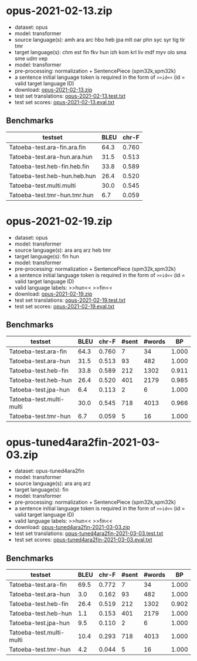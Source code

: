 # opus-2021-02-13.zip

* dataset: opus
* model: transformer
* source language(s): amh ara arc hbo heb jpa mlt oar phn syc syr tig tir tmr
* target language(s): chm est fin fkv hun izh kom krl liv mdf myv olo sma sme udm vep
* model: transformer
* pre-processing: normalization + SentencePiece (spm32k,spm32k)
* a sentence initial language token is required in the form of `>>id<<` (id = valid target language ID)
* download: [opus-2021-02-13.zip](https://object.pouta.csc.fi/Tatoeba-MT-models/sem-fiu/opus-2021-02-13.zip)
* test set translations: [opus-2021-02-13.test.txt](https://object.pouta.csc.fi/Tatoeba-MT-models/sem-fiu/opus-2021-02-13.test.txt)
* test set scores: [opus-2021-02-13.eval.txt](https://object.pouta.csc.fi/Tatoeba-MT-models/sem-fiu/opus-2021-02-13.eval.txt)

## Benchmarks

| testset               | BLEU  | chr-F |
|-----------------------|-------|-------|
| Tatoeba-test.ara-fin.ara.fin 	| 64.3 	| 0.760 |
| Tatoeba-test.ara-hun.ara.hun 	| 31.5 	| 0.513 |
| Tatoeba-test.heb-fin.heb.fin 	| 33.8 	| 0.589 |
| Tatoeba-test.heb-hun.heb.hun 	| 26.4 	| 0.520 |
| Tatoeba-test.multi.multi 	| 30.0 	| 0.545 |
| Tatoeba-test.tmr-hun.tmr.hun 	| 6.7 	| 0.059 |

# opus-2021-02-19.zip

* dataset: opus
* model: transformer
* source language(s): ara arq arz heb tmr
* target language(s): fin hun
* model: transformer
* pre-processing: normalization + SentencePiece (spm32k,spm32k)
* a sentence initial language token is required in the form of `>>id<<` (id = valid target language ID)
* valid language labels: >>hun<< >>fin<<
* download: [opus-2021-02-19.zip](https://object.pouta.csc.fi/Tatoeba-MT-models/sem-fiu/opus-2021-02-19.zip)
* test set translations: [opus-2021-02-19.test.txt](https://object.pouta.csc.fi/Tatoeba-MT-models/sem-fiu/opus-2021-02-19.test.txt)
* test set scores: [opus-2021-02-19.eval.txt](https://object.pouta.csc.fi/Tatoeba-MT-models/sem-fiu/opus-2021-02-19.eval.txt)

## Benchmarks

| testset | BLEU  | chr-F | #sent | #words | BP |
|---------|-------|-------|-------|--------|----|
| Tatoeba-test.ara-fin 	| 64.3 	| 0.760 	| 7 	| 34 	| 1.000 |
| Tatoeba-test.ara-hun 	| 31.5 	| 0.513 	| 93 	| 482 	| 1.000 |
| Tatoeba-test.heb-fin 	| 33.8 	| 0.589 	| 212 	| 1302 	| 0.911 |
| Tatoeba-test.heb-hun 	| 26.4 	| 0.520 	| 401 	| 2179 	| 0.985 |
| Tatoeba-test.jpa-hun 	| 6.4 	| 0.113 	| 2 	| 6 	| 1.000 |
| Tatoeba-test.multi-multi 	| 30.0 	| 0.545 	| 718 	| 4013 	| 0.966 |
| Tatoeba-test.tmr-hun 	| 6.7 	| 0.059 	| 5 	| 16 	| 1.000 |


# opus-tuned4ara2fin-2021-03-03.zip

* dataset: opus-tuned4ara2fin
* model: transformer
* source language(s): ara arq arz
* target language(s): fin
* model: transformer
* pre-processing: normalization + SentencePiece (spm32k,spm32k)
* a sentence initial language token is required in the form of `>>id<<` (id = valid target language ID)
* valid language labels: >>hun<< >>fin<<
* download: [opus-tuned4ara2fin-2021-03-03.zip](https://object.pouta.csc.fi/Tatoeba-MT-models/sem-fiu/opus-tuned4ara2fin-2021-03-03.zip)
* test set translations: [opus-tuned4ara2fin-2021-03-03.test.txt](https://object.pouta.csc.fi/Tatoeba-MT-models/sem-fiu/opus-tuned4ara2fin-2021-03-03.test.txt)
* test set scores: [opus-tuned4ara2fin-2021-03-03.eval.txt](https://object.pouta.csc.fi/Tatoeba-MT-models/sem-fiu/opus-tuned4ara2fin-2021-03-03.eval.txt)

## Benchmarks

| testset | BLEU  | chr-F | #sent | #words | BP |
|---------|-------|-------|-------|--------|----|
| Tatoeba-test.ara-fin 	| 69.5 	| 0.772 	| 7 	| 34 	| 1.000 |
| Tatoeba-test.ara-hun 	| 3.0 	| 0.162 	| 93 	| 482 	| 1.000 |
| Tatoeba-test.heb-fin 	| 26.4 	| 0.519 	| 212 	| 1302 	| 0.902 |
| Tatoeba-test.heb-hun 	| 1.1 	| 0.153 	| 401 	| 2179 	| 1.000 |
| Tatoeba-test.jpa-hun 	| 9.5 	| 0.110 	| 2 	| 6 	| 1.000 |
| Tatoeba-test.multi-multi 	| 10.4 	| 0.293 	| 718 	| 4013 	| 1.000 |
| Tatoeba-test.tmr-hun 	| 4.2 	| 0.044 	| 5 	| 16 	| 1.000 |

